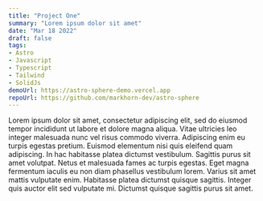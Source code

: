 ```yaml
---
title: "Project One"
summary: "Lorem ipsum dolor sit amet"
date: "Mar 18 2022"
draft: false
tags:
- Astro
- Javascript
- Typescript
- Tailwind
- SolidJs
demoUrl: https://astro-sphere-demo.vercel.app
repoUrl: https://github.com/markhorn-dev/astro-sphere
---
```


Lorem ipsum dolor sit amet, consectetur adipiscing elit, sed do eiusmod tempor incididunt ut labore et dolore magna aliqua. Vitae ultricies leo integer malesuada nunc vel risus commodo viverra. Adipiscing enim eu turpis egestas pretium. Euismod elementum nisi quis eleifend quam adipiscing. In hac habitasse platea dictumst vestibulum. Sagittis purus sit amet volutpat. Netus et malesuada fames ac turpis egestas. Eget magna fermentum iaculis eu non diam phasellus vestibulum lorem. Varius sit amet mattis vulputate enim. Habitasse platea dictumst quisque sagittis. Integer quis auctor elit sed vulputate mi. Dictumst quisque sagittis purus sit amet.
